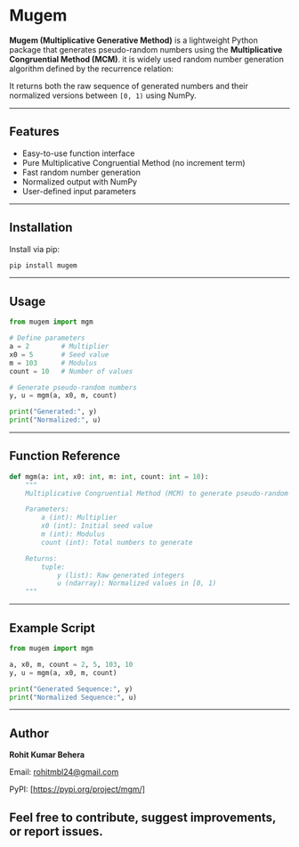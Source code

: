 # Mugem

**Mugem (Multiplicative Generative Method)** is a lightweight Python package that generates pseudo-random numbers using the **Multiplicative Congruential Method (MCM)**. it is widely used random number generation algorithm defined by the recurrence relation:

It returns both the raw sequence of generated numbers and their normalized versions between `[0, 1)` using NumPy.

---

## Features

- Easy-to-use function interface  
- Pure Multiplicative Congruential Method (no increment term)  
- Fast random number generation  
- Normalized output with NumPy  
- User-defined input parameters  

---


## Installation

Install via pip:

```bash
pip install mugem
```


---

## Usage

```python
from mugem import mgm

# Define parameters
a = 2        # Multiplier
x0 = 5       # Seed value
m = 103      # Modulus
count = 10   # Number of values

# Generate pseudo-random numbers
y, u = mgm(a, x0, m, count)

print("Generated:", y)
print("Normalized:", u)
```

---

## Function Reference

```python
def mgm(a: int, x0: int, m: int, count: int = 10):
    """
    Multiplicative Congruential Method (MCM) to generate pseudo-random numbers.

    Parameters:
        a (int): Multiplier
        x0 (int): Initial seed value
        m (int): Modulus
        count (int): Total numbers to generate

    Returns:
        tuple:
            y (list): Raw generated integers
            u (ndarray): Normalized values in [0, 1)
    """
```

---

## Example Script

```python
from mugem import mgm

a, x0, m, count = 2, 5, 103, 10
y, u = mgm(a, x0, m, count)

print("Generated Sequence:", y)
print("Normalized Sequence:", u)
```

---

## Author

**Rohit Kumar Behera**

Email: rohitmbl24@gmail.com 

PyPI: [https://pypi.org/project/mgm/] 

Feel free to contribute, suggest improvements, or report issues.
---

